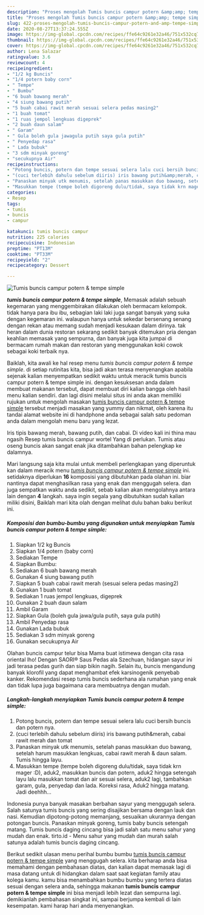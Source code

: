 ```yaml
---
description: "Proses mengolah Tumis buncis campur potern &amp;amp; tempe simple Lezat"
title: "Proses mengolah Tumis buncis campur potern &amp;amp; tempe simple Lezat"
slug: 422-proses-mengolah-tumis-buncis-campur-potern-and-amp-tempe-simple-lezat
date: 2020-08-27T13:37:24.555Z
image: https://img-global.cpcdn.com/recipes/ffe64c9261e32a46/751x532cq70/tumis-buncis-campur-potern-tempe-simple-foto-resep-utama.jpg
thumbnail: https://img-global.cpcdn.com/recipes/ffe64c9261e32a46/751x532cq70/tumis-buncis-campur-potern-tempe-simple-foto-resep-utama.jpg
cover: https://img-global.cpcdn.com/recipes/ffe64c9261e32a46/751x532cq70/tumis-buncis-campur-potern-tempe-simple-foto-resep-utama.jpg
author: Lena Salazar
ratingvalue: 3.6
reviewcount: 4
recipeingredient:
- "1/2 kg Buncis"
- "1/4 potern baby corn"
- " Tempe"
- " Bumbu"
- "6 buah bawang merah"
- "4 siung bawang putih"
- "5 buah cabai rawit merah sesuai selera pedas masing2"
- "1 buah tomat"
- "1 ruas jempol lengkuas digeprek"
- "2 buah daun salam"
- " Garam"
- " Gula boleh gula jawagula putih saya gula putih"
- " Penyedap rasa"
- " Lada bubuk"
- "3 sdm minyak goreng"
- "secukupnya Air"
recipeinstructions:
- "Potong buncis, potern dan tempe sesuai selera lalu cuci bersih buncis dan potern nya."
- "(cuci terlebih dahulu sebelum diiris) iris bawang putih&amp;merah, cabai rawit merah dan tomat"
- "Panaskan minyak utk menumis, setelah panas masukkan duo bawang, setelah harum masukkan lengkuas, cabai rawit merah &amp; daun salam. Tumis hingga layu."
- "Masukkan tempe (tempe boleh digoreng dulu/tidak, saya tidak krn mager :D), aduk2, masukkan buncis dan potern, aduk2 hingga setengah layu lalu masukkan tomat dan air sesuai selera, aduk2 lagi, tambahkan garam, gula, penyedap dan lada. Koreksi rasa, Aduk2 hingga matang. Jadi deehhh..."
categories:
- Resep
tags:
- tumis
- buncis
- campur

katakunci: tumis buncis campur 
nutrition: 225 calories
recipecuisine: Indonesian
preptime: "PT13M"
cooktime: "PT33M"
recipeyield: "2"
recipecategory: Dessert

---
```



![Tumis buncis campur potern &amp; tempe simple](https://img-global.cpcdn.com/recipes/ffe64c9261e32a46/751x532cq70/tumis-buncis-campur-potern-tempe-simple-foto-resep-utama.jpg)

<b><i>tumis buncis campur potern &amp; tempe simple</i></b>, Memasak adalah sebuah kegemaran yang menggembirakan dilakukan oleh bermacam kelompok. tidak hanya para ibu ibu, sebagian laki laki juga sangat banyak yang suka dengan kegemaran ini. walaupun hanya untuk sekedar bersenang senang dengan rekan atau memang sudah menjadi kesukaan dalam dirinya. tak heran dalam dunia restoran sekarang sedikit banyak ditemukan pria dengan keahlian memasak yang sempurna, dan banyak juga kita jumpai di bermacam rumah makan dan restoran yang menggunakan koki cowok sebagai koki terbaik nya.

Baiklah, kita awali ke hal resep menu <i>tumis buncis campur potern &amp; tempe simple</i>. di setiap rutinitas kita, bisa jadi akan terasa menyenangkan apabila sejenak kalian menyempatkan sedikit waktu untuk meracik tumis buncis campur potern &amp; tempe simple ini. dengan kesuksesan anda dalam membuat makanan tersebut, dapat membuat diri kalian bangga oleh hasil menu kalian sendiri. dan lagi disini melalui situs ini anda akan memiliki rujukan untuk mengolah masakan <u>tumis buncis campur potern &amp; tempe simple</u> tersebut menjadi masakan yang yummy dan nikmat, oleh karena itu tandai alamat website ini di handphone anda sebagai salah satu pedoman anda dalam mengolah menu baru yang lezat.

Iris tipis bawang merah, bawang putih, dan cabai. Di video kali ini thina mau ngasih Resep tumis buncis campur wortel Yang di perlukan. Tumis atau oseng buncis akan sangat enak jika ditambahkan bahan pelengkap ke dalamnya.


Mari langsung saja kita mulai untuk membeli perlengkapan yang diperuntuk kan dalam meracik menu <u><i>tumis buncis campur potern &amp; tempe simple</i></u> ini. setidaknya diperlukan <b>16</b> komposisi yang dibutuhkan pada olahan ini. biar nantinya dapat menghasilkan rasa yang enak dan menggugah selera. dan juga sempatkan waktu anda sedikit, sebab kalian akan mengolahnya antara lain dengan <b>4</b> langkah. saya ingin segala yang dibutuhkan sudah kalian miliki disini, Baiklah mari kita olah dengan melihat dulu bahan baku berikut ini.

<!--inarticleads1-->

##### Komposisi dan bumbu-bumbu yang digunakan untuk menyiapkan Tumis buncis campur potern &amp; tempe simple:

1. Siapkan 1/2 kg Buncis
1. Siapkan 1/4 potern (baby corn)
1. Sediakan  Tempe
1. Siapkan  Bumbu:
1. Sediakan 6 buah bawang merah
1. Gunakan 4 siung bawang putih
1. Siapkan 5 buah cabai rawit merah (sesuai selera pedas masing2)
1. Gunakan 1 buah tomat
1. Sediakan 1 ruas jempol lengkuas, digeprek
1. Gunakan 2 buah daun salam
1. Ambil  Garam
1. Siapkan  Gula (boleh gula jawa/gula putih, saya gula putih)
1. Ambil  Penyedap rasa
1. Gunakan  Lada bubuk
1. Sediakan 3 sdm minyak goreng
1. Gunakan secukupnya Air


Olahan buncis campur telur bisa Mama buat istimewa dengan cita rasa oriental lho! Dengan SAORI® Saus Pedas ala Szechuan, hidangan sayur ini jadi terasa pedas gurih dan siap bikin nagih. Selain itu, buncis mengandung banyak klorofil yang dapat menghambat efek karsinogenik penyebab kanker. Rekomendasi resep tumis buncis sederhana ala rumahan yang enak dan tidak lupa juga bagaimana cara membuatnya dengan mudah. 

<!--inarticleads2-->

##### Langkah-langkah menyiapkan Tumis buncis campur potern &amp; tempe simple:

1. Potong buncis, potern dan tempe sesuai selera lalu cuci bersih buncis dan potern nya.
1. (cuci terlebih dahulu sebelum diiris) iris bawang putih&amp;merah, cabai rawit merah dan tomat
1. Panaskan minyak utk menumis, setelah panas masukkan duo bawang, setelah harum masukkan lengkuas, cabai rawit merah &amp; daun salam. Tumis hingga layu.
1. Masukkan tempe (tempe boleh digoreng dulu/tidak, saya tidak krn mager :D), aduk2, masukkan buncis dan potern, aduk2 hingga setengah layu lalu masukkan tomat dan air sesuai selera, aduk2 lagi, tambahkan garam, gula, penyedap dan lada. Koreksi rasa, Aduk2 hingga matang. Jadi deehhh...


Indonesia punya banyak masakan berbahan sayur yang menggugah selera. Salah satunya tumis buncis yang sering disajikan bersama dengan lauk dan nasi. Kemudian dipotong-potong memanjang, sesuaikan ukurannya dengan potongan buncis. Panaskan minyak goreng, tumis baby buncis setengah matang. Tumis buncis daging cincang bisa jadi salah satu menu sahur yang mudah dan enak. tirto.id - Menu sahur yang mudah dan murah salah satunya adalah tumis buncis daging cincang. 

Berikut sedikit ulasan menu perihal bumbu bumbu <u>tumis buncis campur potern &amp; tempe simple</u> yang menggugah selera. kita berharap anda bisa memahami dengan pembahasan diatas, dan kalian dapat memasak lagi di masa datang untuk di hidangkan dalam saat saat kegiatan family atau kolega kamu. kamu bisa menambahkan bumbu bumbu yang tertera diatas sesuai dengan selera anda, sehingga makanan <b>tumis buncis campur potern &amp; tempe simple</b> ini bisa menjadi lebih lezat dan sempurna lagi. demikianlah pembahasan singkat ini, sampai berjumpa kembali di lain kesempatan. kami harap hari anda menyenangkan.
